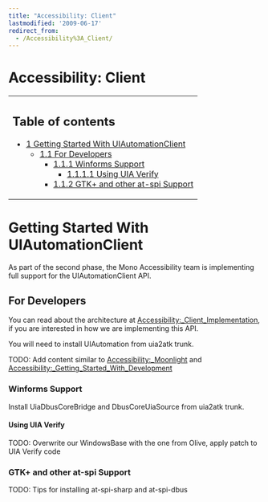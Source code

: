```yaml
---
title: "Accessibility: Client"
lastmodified: '2009-06-17'
redirect_from:
  - /Accessibility%3A_Client/
---
```


Accessibility: Client
=====================

<table>
<col width="100%" />
<tbody>
<tr class="odd">
<td align="left"><h2>Table of contents</h2>
<ul>
<li><a href="#getting-started-with-uiautomationclient">1 Getting Started With UIAutomationClient</a>
<ul>
<li><a href="#for-developers">1.1 For Developers</a>
<ul>
<li><a href="#winforms-support">1.1.1 Winforms Support</a>
<ul>
<li><a href="#using-uia-verify">1.1.1.1 Using UIA Verify</a></li>
</ul></li>
<li><a href="#gtk-and-other-at-spi-support">1.1.2 GTK+ and other at-spi Support</a></li>
</ul></li>
</ul></li>
</ul></td>
</tr>
</tbody>
</table>

Getting Started With UIAutomationClient
=======================================

As part of the second phase, the Mono Accessibility team is implementing full support for the UIAutomationClient API.

For Developers
--------------

You can read about the architecture at [Accessibility:_Client_Implementation](/Accessibility:_Client_Implementation), if you are interested in how we are implementing this API.

You will need to install UIAutomation from uia2atk trunk.

TODO: Add content similar to [Accessibility:_Moonlight](/Accessibility:_Moonlight) and [Accessibility:_Getting_Started_With_Development](/Accessibility:_Getting_Started_With_Development)

### Winforms Support

Install UiaDbusCoreBridge and DbusCoreUiaSource from uia2atk trunk.

#### Using UIA Verify

TODO: Overwrite our WindowsBase with the one from Olive, apply patch to UIA Verify code

### GTK+ and other at-spi Support

TODO: Tips for installing at-spi-sharp and at-spi-dbus
